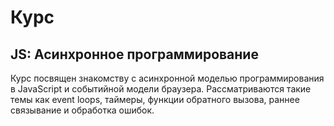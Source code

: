 Курс
=====================
JS: Асинхронное программирование
-----------------------------------
Курс посвящен знакомству с асинхронной моделью программирования в JavaScript и событийной модели браузера. Рассматриваются такие темы как event loops, таймеры, функции обратного вызова, раннее связывание и обработка ошибок.
